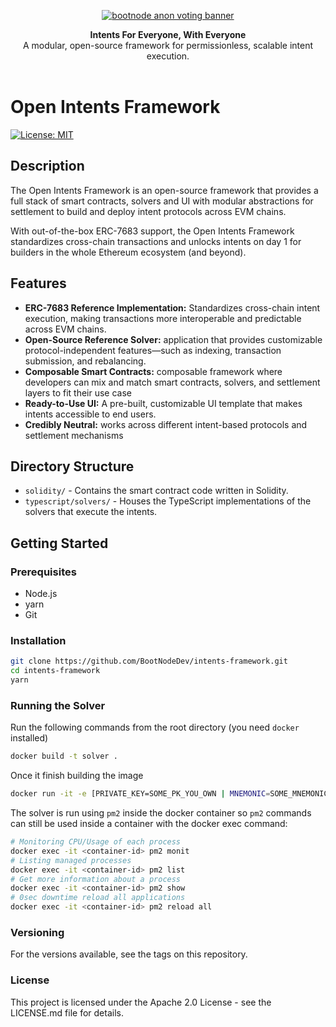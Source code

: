 <p align="center">
    <a href="https://bootnode.dev">
      <img src="https://www.bootnode.dev/external/github-headers/Intents.png" alt="bootnode anon voting banner">
    </a>
</p>

<div align="center"><strong>Intents For Everyone, With Everyone</strong></div>
<div align="center">A modular, open-source framework for permissionless, scalable intent execution.</div>
<br />

# Open Intents Framework
[![License: MIT][license-badge]][license]

[license]: https://www.apache.org/licenses/LICENSE-2.0
[license-badge]: https://img.shields.io/badge/License-Apache-blue.svg

## Description

The Open Intents Framework is an open-source framework that provides a full stack of smart contracts, solvers and UI with modular abstractions for settlement to build and deploy intent protocols across EVM chains.

With out-of-the-box ERC-7683 support, the Open Intents Framework standardizes cross-chain transactions and unlocks intents on day 1 for builders in the whole Ethereum ecosystem (and beyond).

## Features

- **ERC-7683 Reference Implementation:** Standardizes cross-chain intent execution, making transactions more interoperable and predictable across EVM chains.
- **Open-Source Reference Solver:** application that provides customizable protocol-independent features—such as indexing, transaction submission, and rebalancing.
- **Composable Smart Contracts:** composable framework where developers can mix and match smart contracts, solvers, and settlement layers to fit their use case
- **Ready-to-Use UI:** A pre-built, customizable UI template that makes intents accessible to end users.
- **Credibly Neutral:** works across different intent-based protocols and settlement mechanisms



## Directory Structure

- `solidity/` - Contains the smart contract code written in Solidity.
- `typescript/solvers/` - Houses the TypeScript implementations of the solvers that execute the intents.

## Getting Started

### Prerequisites

- Node.js
- yarn
- Git

### Installation

```bash
git clone https://github.com/BootNodeDev/intents-framework.git
cd intents-framework
yarn
```

### Running the Solver

Run the following commands from the root directory (you need `docker` installed)

```bash
docker build -t solver .
```

Once it finish building the image

```bash
docker run -it -e [PRIVATE_KEY=SOME_PK_YOU_OWN | MNEMONIC=SOME_MNEMONIC_YOU_OWN] solver
```

The solver is run using `pm2` inside the docker container so `pm2` commands can still be used inside a container with the docker exec command:

```bash
# Monitoring CPU/Usage of each process
docker exec -it <container-id> pm2 monit
# Listing managed processes
docker exec -it <container-id> pm2 list
# Get more information about a process
docker exec -it <container-id> pm2 show
# 0sec downtime reload all applications
docker exec -it <container-id> pm2 reload all
```

### Versioning

For the versions available, see the tags on this repository.

### License

This project is licensed under the Apache 2.0 License - see the LICENSE.md file for details.
